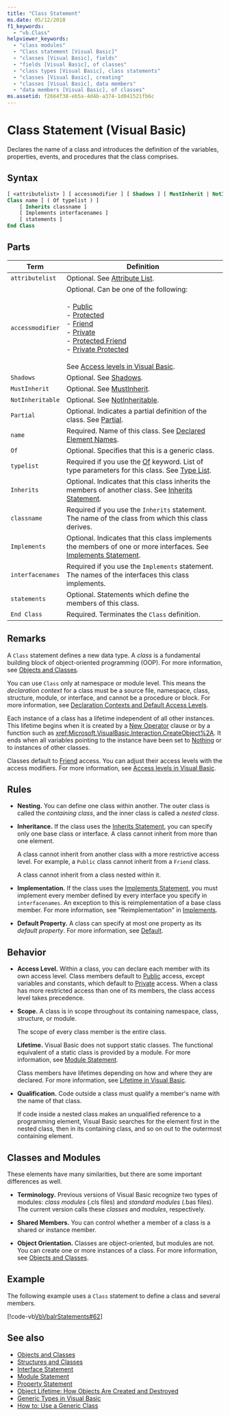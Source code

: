 ```yaml
---
title: "Class Statement"
ms.date: 05/12/2018
f1_keywords: 
  - "vb.Class"
helpviewer_keywords: 
  - "class modules"
  - "Class statement [Visual Basic]"
  - "classes [Visual Basic], fields"
  - "fields [Visual Basic], of classes"
  - "class types [Visual Basic], class statements"
  - "classes [Visual Basic], creating"
  - "classes [Visual Basic], data members"
  - "data members [Visual Basic], of classes"
ms.assetid: f2664f38-eb5a-4d4b-a374-1d041521fb6c
---
```

# Class Statement (Visual Basic)
Declares the name of a class and introduces the definition of the variables, properties, events, and procedures that the class comprises.  
  
## Syntax  
  
```vb  
[ <attributelist> ] [ accessmodifier ] [ Shadows ] [ MustInherit | NotInheritable ] [ Partial ] _  
Class name [ ( Of typelist ) ]  
    [ Inherits classname ]  
    [ Implements interfacenames ]  
    [ statements ]  
End Class  
```  
  
## Parts  
  
|Term|Definition|  
|---|---|  
|`attributelist`|Optional. See [Attribute List](attribute-list.md).|  
|`accessmodifier`|Optional. Can be one of the following:<br /><br /> -   [Public](../modifiers/public.md)<br />-   [Protected](../modifiers/protected.md)<br />-   [Friend](../modifiers/friend.md)<br />-   [Private](../modifiers/private.md)<br />-   [Protected Friend](../modifiers/protected-friend.md)<br />- [Private Protected](../modifiers/private-protected.md)<br/><br/> See [Access levels in Visual Basic](../../programming-guide/language-features/declared-elements/access-levels.md).|  
|`Shadows`|Optional. See [Shadows](../modifiers/shadows.md).|  
|`MustInherit`|Optional. See [MustInherit](../modifiers/mustinherit.md).|  
|`NotInheritable`|Optional. See [NotInheritable](../modifiers/notinheritable.md).|  
|`Partial`|Optional. Indicates a partial definition of the class. See [Partial](../modifiers/partial.md).|  
|`name`|Required. Name of this class. See [Declared Element Names](../../programming-guide/language-features/declared-elements/declared-element-names.md).|  
|`Of`|Optional. Specifies that this is a generic class.|  
|`typelist`|Required if you use the [Of](of-clause.md) keyword. List of type parameters for this class. See [Type List](type-list.md).|  
|`Inherits`|Optional. Indicates that this class inherits the members of another class. See [Inherits Statement](inherits-statement.md).|  
|`classname`|Required if you use the `Inherits` statement. The name of the class from which this class derives.|  
|`Implements`|Optional. Indicates that this class implements the members of one or more interfaces. See [Implements Statement](implements-statement.md).|  
|`interfacenames`|Required if you use the `Implements` statement. The names of the interfaces this class implements.|  
|`statements`|Optional. Statements which define the members of this class.|  
|`End Class`|Required. Terminates the `Class` definition.|  
  
## Remarks  
 A `Class` statement defines a new data type. A *class* is a fundamental building block of object-oriented programming (OOP). For more information, see [Objects and Classes](../../programming-guide/language-features/objects-and-classes/index.md).  
  
 You can use `Class` only at namespace or module level. This means the *declaration context* for a class must be a source file, namespace, class, structure, module, or interface, and cannot be a procedure or block. For more information, see [Declaration Contexts and Default Access Levels](declaration-contexts-and-default-access-levels.md).  
  
 Each instance of a class has a lifetime independent of all other instances. This lifetime begins when it is created by a [New Operator](../operators/new-operator.md) clause or by a function such as <xref:Microsoft.VisualBasic.Interaction.CreateObject%2A>. It ends when all variables pointing to the instance have been set to [Nothing](../nothing.md) or to instances of other classes.  
  
 Classes default to [Friend](../modifiers/friend.md) access. You can adjust their access levels with the access modifiers. For more information, see [Access levels in Visual Basic](../../programming-guide/language-features/declared-elements/access-levels.md).  
  
## Rules  
  
- **Nesting.** You can define one class within another. The outer class is called the *containing class*, and the inner class is called a *nested class*.  
  
- **Inheritance.** If the class uses the [Inherits Statement](inherits-statement.md), you can specify only one base class or interface. A class cannot inherit from more than one element.  
  
     A class cannot inherit from another class with a more restrictive access level. For example, a `Public` class cannot inherit from a `Friend` class.  
  
     A class cannot inherit from a class nested within it.  
  
- **Implementation.** If the class uses the [Implements Statement](implements-statement.md), you must implement every member defined by every interface you specify in `interfacenames`. An exception to this is reimplementation of a base class member. For more information, see "Reimplementation" in [Implements](implements-clause.md).  
  
- **Default Property.** A class can specify at most one property as its *default property*. For more information, see [Default](../modifiers/default.md).  
  
## Behavior  
  
- **Access Level.** Within a class, you can declare each member with its own access level. Class members default to [Public](../modifiers/public.md) access, except variables and constants, which default to [Private](../modifiers/private.md) access. When a class has more restricted access than one of its members, the class access level takes precedence.  
  
- **Scope.** A class is in scope throughout its containing namespace, class, structure, or module.  
  
     The scope of every class member is the entire class.  
  
     **Lifetime.** Visual Basic does not support static classes. The functional equivalent of a static class is provided by a module. For more information, see [Module Statement](module-statement.md).  
  
     Class members have lifetimes depending on how and where they are declared. For more information, see [Lifetime in Visual Basic](../../programming-guide/language-features/declared-elements/lifetime.md).  
  
- **Qualification.** Code outside a class must qualify a member's name with the name of that class.  
  
     If code inside a nested class makes an unqualified reference to a programming element, Visual Basic searches for the element first in the nested class, then in its containing class, and so on out to the outermost containing element.  
  
## Classes and Modules  
 These elements have many similarities, but there are some important differences as well.  
  
- **Terminology.** Previous versions of Visual Basic recognize two types of modules: *class modules* (.cls files) and *standard modules* (.bas files). The current version calls these *classes* and *modules*, respectively.  
  
- **Shared Members.** You can control whether a member of a class is a shared or instance member.  
  
- **Object Orientation.** Classes are object-oriented, but modules are not. You can create one or more instances of a class. For more information, see [Objects and Classes](../../programming-guide/language-features/objects-and-classes/index.md).  
  
## Example  
 The following example uses a `Class` statement to define a class and several members.  
  
 [!code-vb[VbVbalrStatements#62](~/samples/snippets/visualbasic/VS_Snippets_VBCSharp/VbVbalrStatements/VB/Class1.vb#62)]  
  
## See also

- [Objects and Classes](../../programming-guide/language-features/objects-and-classes/index.md)
- [Structures and Classes](../../programming-guide/language-features/data-types/structures-and-classes.md)
- [Interface Statement](interface-statement.md)
- [Module Statement](module-statement.md)
- [Property Statement](property-statement.md)
- [Object Lifetime: How Objects Are Created and Destroyed](../../programming-guide/language-features/objects-and-classes/object-lifetime-how-objects-are-created-and-destroyed.md)
- [Generic Types in Visual Basic](../../programming-guide/language-features/data-types/generic-types.md)
- [How to: Use a Generic Class](../../programming-guide/language-features/data-types/how-to-use-a-generic-class.md)
